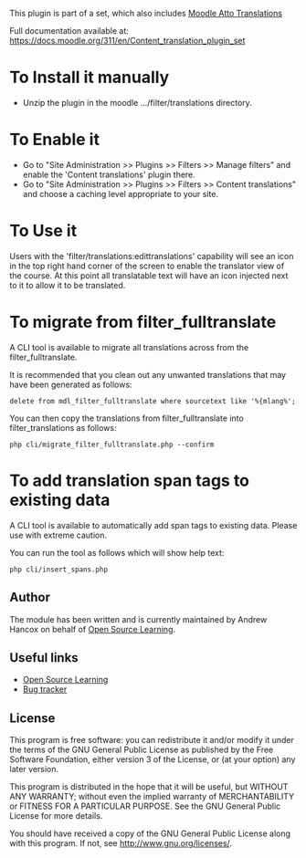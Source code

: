 This plugin is part of a set, which also includes [Moodle Atto Translations](https://github.com/andrewhancox/moodle-atto_translations)

Full documentation available at: https://docs.moodle.org/311/en/Content_translation_plugin_set

# To Install it manually #
- Unzip the plugin in the moodle .../filter/translations directory.

# To Enable it #
- Go to "Site Administration &gt;&gt; Plugins &gt;&gt; Filters &gt;&gt; Manage filters" and enable the 'Content translations' plugin there.
- Go to "Site Administration &gt;&gt; Plugins &gt;&gt; Filters &gt;&gt; Content translations" and choose a caching level appropriate to your site.

# To Use it #
Users with the 'filter/translations:edittranslations' capability will see an icon in the top right hand corner of the screen to enable the translator view of the course. At this point all translatable text will have an icon injected next to it to allow it to be translated.

# To migrate from filter_fulltranslate #
A CLI tool is available to migrate all translations across from the filter_fulltranslate.

It is recommended that you clean out any unwanted translations that may have been generated as follows:
````
delete from mdl_filter_fulltranslate where sourcetext like '%{mlang%';
````

You can then copy the translations from filter_fulltranslate into filter_translations as follows:
````
php cli/migrate_filter_fulltranslate.php --confirm
````

# To add translation span tags to existing data #
A CLI tool is available to automatically add span tags to existing data. Please use with extreme caution.

You can run the tool as follows which will show help text:
````
php cli/insert_spans.php
````

Author
------

The module has been written and is currently maintained by Andrew Hancox on behalf of [Open Source Learning](https://opensourcelearning.co.uk).

Useful links
------------

* [Open Source Learning](https://opensourcelearning.co.uk)
* [Bug tracker](https://github.com/andrewhancox/moodle-filter_translations/issues)

License
-------

This program is free software: you can redistribute it and/or modify it under the
terms of the GNU General Public License as published by the Free Software Foundation,
either version 3 of the License, or (at your option) any later version.

This program is distributed in the hope that it will be useful, but WITHOUT ANY
WARRANTY; without even the implied warranty of MERCHANTABILITY or FITNESS FOR A
PARTICULAR PURPOSE.  See the GNU General Public License for more details.

You should have received a copy of the GNU General Public License along with this
program. If not, see <http://www.gnu.org/licenses/>.
